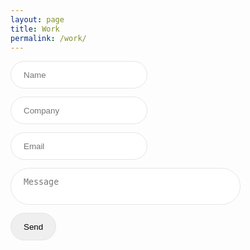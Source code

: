 ```yaml
---
layout: page
title: Work
permalink: /work/
---
```


<form action="{form-endpoint}" method="POST">
  <input style="padding: 1em 1.5em; border: 1px solid #e5e5e5; border-radius: 300px; margin-bottom: 1em;" type="text" name="name" placeholder="Name" required><br/>
  <input style="padding: 1em 1.5em; border: 1px solid #e5e5e5; border-radius: 300px; margin-bottom: 1em;" type="text" name="company" placeholder="Company" required><br/>
  <input style="padding: 1em 1.5em; border: 1px solid #e5e5e5; border-radius: 300px; margin-bottom: 1em;" type="email" name="email" placeholder="Email" required><br/>
  <textarea style="padding: 1em 1.5em; border: 1px solid #e5e5e5; border-radius: 300px; margin-bottom: 1em; width: 73%; resize: none;" name="message" placeholder="Message" required></textarea><br/>
  <button style="padding: 1em 1.5em; border: 1px solid #e5e5e5; border-radius: 300px; margin-bottom: 1em;" type="submit">Send</button>
</form>
